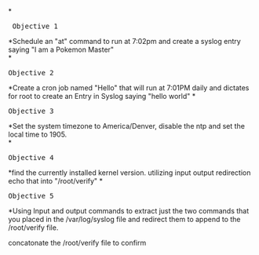 *<pre> Objective 1 </pre>*Schedule an "at" command to run at 7:02pm and create a syslog entry saying "I am a Pokemon Master" 		
*<pre>Objective 2 </pre>*Create a cron job named "Hello" that will run at 7:01PM daily and dictates for root to create an Entry in Syslog saying "hello world"
*<pre>Objective 3 </pre>*Set the system timezone to America/Denver, disable the ntp and set the local time to 1905.  
*<pre>Objective 4 </pre>*find the currently installed kernel version.  utilizing input output redirection echo that into "/root/verify"
*<pre>Objective 5</pre>*Using Input and output commands  to extract just the two commands that you placed in the /var/log/syslog file and redirect them to append to the /root/verify file. 
	
concatonate the /root/verify file to confirm 
